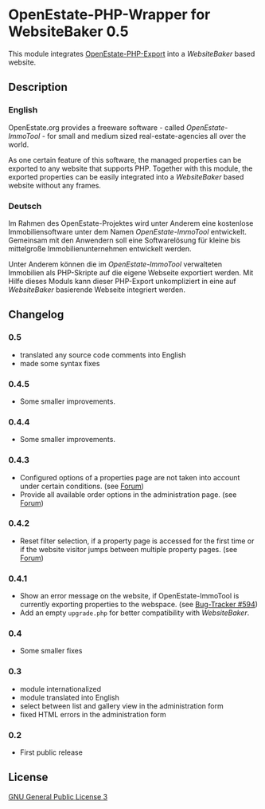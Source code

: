 OpenEstate-PHP-Wrapper for WebsiteBaker 0.5
===========================================

This module integrates [OpenEstate-PHP-Export](https://github.com/OpenEstate/OpenEstate-PHP-Export)
into a *WebsiteBaker* based website.


Description
-----------

### English

OpenEstate.org provides a freeware software - called *OpenEstate-ImmoTool* -
for small and medium sized real-estate-agencies all over the world.

As one certain feature of this software, the managed properties can be exported
to any website that supports PHP. Together with this module, the exported
properties can be easily integrated into a *WebsiteBaker* based website without
any frames.

### Deutsch

Im Rahmen des OpenEstate-Projektes wird unter Anderem eine kostenlose
Immobiliensoftware unter dem Namen *OpenEstate-ImmoTool* entwickelt. Gemeinsam
mit den Anwendern soll eine Softwarelösung für kleine bis mittelgroße
Immobilienunternehmen entwickelt werden.

Unter Anderem können die im *OpenEstate-ImmoTool* verwalteten Immobilien als
PHP-Skripte auf die eigene Webseite exportiert werden. Mit Hilfe dieses Moduls
kann dieser PHP-Export unkompliziert in eine auf *WebsiteBaker* basierende
Webseite integriert werden.


Changelog
---------

### 0.5

-   translated any source code comments into English
-   made some syntax fixes

### 0.4.5

-   Some smaller improvements.

### 0.4.4

-   Some smaller improvements.

### 0.4.3

-   Configured options of a properties page are not taken into account under
    certain conditions.
    (see [Forum](http://board.openestate.org/viewtopic.php?f=7&t=8698))
-   Provide all available order options in the administration page.
    (see [Forum](http://board.openestate.org/viewtopic.php?f=7&t=8763#p12562))

### 0.4.2

-   Reset filter selection, if a property page is accessed for the first time or
    if the website visitor jumps between multiple property pages.
    (see [Forum](http://board.openestate.org/viewtopic.php?f=7&t=3329))

### 0.4.1

-   Show an error message on the website, if OpenEstate-ImmoTool is currently
    exporting properties to the webspace.
    (see [Bug-Tracker #594](http://tracker.openestate.org/view.php?id=594))
-   Add an empty `upgrade.php` for better compatibility with *WebsiteBaker*.

### 0.4

-   Some smaller fixes

### 0.3

-   module internationalized
-   module translated into English
-   select between list and gallery view in the administration form
-   fixed HTML errors in the administration form

### 0.2

-   First public release


License
-------

[GNU General Public License 3](http://www.gnu.org/licenses/gpl-3.0-standalone.html)
